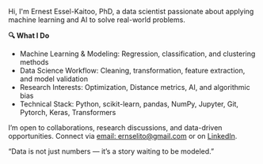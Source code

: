 Hi, I'm Ernest Essel-Kaitoo, PhD, a data scientist passionate about applying machine learning and AI to solve real-world problems.

**🔍 What I Do**

- Machine Learning & Modeling: Regression, classification, and clustering methods
- Data Science Workflow: Cleaning, transformation, feature extraction, and model validation
- Research Interests: Optimization, Distance metrics, AI, and algorithmic bias
- Technical Stack: Python, scikit-learn, pandas, NumPy, Jupyter, Git, Pytorch, Keras, Transformers



I’m open to collaborations, research discussions, and data-driven opportunities. Connect via [email: ernselito@gmail.com](mailto:ernselito@gmail.com) or on [LinkedIn](https://www.linkedin.com/in/ernselito/).

“Data is not just numbers — it’s a story waiting to be modeled.”
